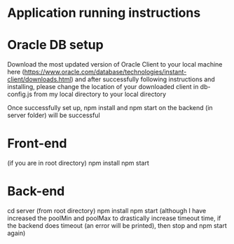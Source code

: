 # Application running instructions
# Oracle DB setup
Download the most updated version of Oracle Client to your local machine
here (https://www.oracle.com/database/technologies/instant-client/downloads.html) and after successfully following instructions and installing, please change the location of your downloaded client in db-config.js from my local directory to your local directory

Once successfully set up, npm install and npm start on the backend (in server folder) will be successful

# Front-end
(if you are in root directory)
npm install
npm start

# Back-end
cd server (from root directory)
npm install
npm start
(although I have increased the poolMin and poolMax to drastically increase timeout time, if the backend does timeout (an error will be printed), then stop and npm start again)
